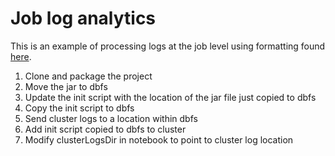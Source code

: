 # Job log analytics
This is an example of processing logs at the job level using formatting found [here](https://github.com/jahubba/DatabricksUtilities/tree/master/src/main/scala/jahubba/databricks/spark/listener).  
1.  Clone and package the project
2.  Move the jar to dbfs
3.  Update the init script with the location of the jar file just copied to dbfs
4.  Copy the init script to dbfs 
5.  Send cluster logs to a location within dbfs
6.  Add init script copied to dbfs to cluster
7.  Modify clusterLogsDir in notebook to point to cluster log location

